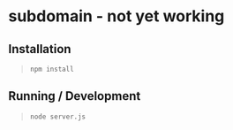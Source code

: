 subdomain - not yet working
=========================

## Installation

> `npm install`

## Running / Development

> `node server.js`
